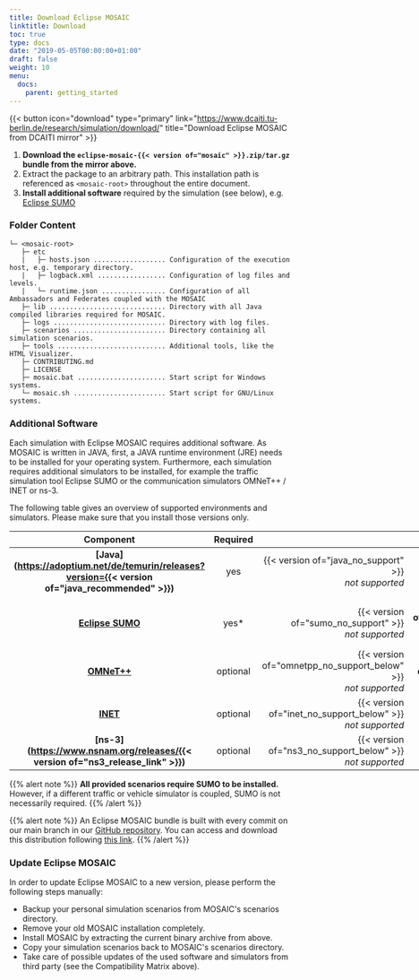 ```yaml
---
title: Download Eclipse MOSAIC
linktitle: Download
toc: true
type: docs
date: "2019-05-05T00:00:00+01:00"
draft: false
weight: 10
menu:
  docs:
    parent: getting_started
---
```


{{< button icon="download" type="primary" link="https://www.dcaiti.tu-berlin.de/research/simulation/download/" title="Download Eclipse MOSAIC from DCAITI mirror" >}}

1. **Download the `eclipse-mosaic-{{< version of="mosaic" >}}.zip/tar.gz` bundle from the mirror above.**
2. Extract the package to an arbitrary path. This installation path is referenced as `<mosaic-root>` throughout the entire document.
3. **Install additional software** required by the simulation (see below), e.g. [Eclipse SUMO](https://www.eclipse.org/sumo)

### Folder Content

```plaintext
└─ <mosaic-root>
   ├─ etc
   |   ├─ hosts.json .................. Configuration of the execution host, e.g. temporary directory.
   |   ├─ logback.xml ................. Configuration of log files and levels.
   |   └─ runtime.json ................ Configuration of all Ambassadors and Federates coupled with the MOSAIC
   ├─ lib ............................. Directory with all Java compiled libraries required for MOSAIC.
   ├─ logs ............................ Directory with log files.
   ├─ scenarios ....................... Directory containing all simulation scenarios.
   ├─ tools ........................... Additional tools, like the HTML Visualizer.
   ├─ CONTRIBUTING.md 
   ├─ LICENSE 
   ├─ mosaic.bat ...................... Start script for Windows systems.
   └─ mosaic.sh ....................... Start script for GNU/Linux systems.
```

### Additional Software

Each simulation with Eclipse MOSAIC requires additional software. As MOSAIC is written in JAVA, first, a JAVA runtime environment (JRE)
needs to be installed for your operating system.
Furthermore, each simulation requires additional simulators to be installed, for example the traffic simulation tool Eclipse SUMO or the
communication simulators OMNeT++ / INET or ns-3.

The following table gives an overview of supported environments and simulators. Please make sure that you install those versions only.

<style>
table {
  display: table;
}
</style>

|                                             Component                                              | Required |                                                                    |                         Version                         |                                                                      |
|:--------------------------------------------------------------------------------------------------:|:--------:|-------------------------------------------------------------------:|:-------------------------------------------------------:|:---------------------------------------------------------------------|
| **[Java](https://adoptium.net/de/temurin/releases?version={{< version of="java_recommended" >}})** |   yes    |          {{< version of="java_no_support" >}}<br/> _not supported_ |     **{{< version of="java" >}}** <br/> _supported_     | {{< version of="java_limited_support" >}} <br/> _not tested_         |
|                                                                                                    |          |                                                                    |                                                         |                                                                      |
|                          **[Eclipse SUMO](https://www.eclipse.org/sumo)**                          |   yes*   |          {{< version of="sumo_no_support" >}}<br/> _not supported_ | **{{< version of="sumo_support" >}}** <br/> _supported_ | {{< version of="sumo_not_tested" >}} <br/> _not tested_              |
|                          **[OMNeT++](https://omnetpp.org/download/old)**                           | optional | {{< version of="omnetpp_no_support_below" >}}<br/> _not supported_ |   **{{< version of="omnetpp" >}}** <br/> _supported_    | {{< version of="omnetpp_no_support_above" >}} <br/>  _not supported_ |
|                         **[INET](https://inet.omnetpp.org/Download.html)**                         | optional |    {{< version of="inet_no_support_below" >}}<br/> _not supported_ |     **{{< version of="inet" >}}** <br/> _supported_     | {{< version of="inet_no_support_above" >}} <br/> _not supported_     |
|          **[ns-3](https://www.nsnam.org/releases/{{< version of="ns3_release_link" >}})**          | optional |     {{< version of="ns3_no_support_below" >}}<br/> _not supported_ |     **{{< version of="ns3" >}}** <br/> _supported_      | {{< version of="ns3_not_tested" >}} <br/> _not tested_               |

{{% alert note %}}
**All provided scenarios require SUMO to be installed.** However, if a different traffic or vehicle simulator
is coupled, SUMO is not necessarily required.
{{% /alert %}}

{{% alert note %}}
An Eclipse MOSAIC bundle is built with every commit on our main branch in
our [<i class="fab fa-github"></i> GitHub repository</a>](https://github.com/eclipse/mosaic). You
can access and download this distribution following [this link](https://ci.eclipse.org/mosaic/job/mosaic/job/main/).
{{% /alert %}}

### Update Eclipse MOSAIC

In order to update Eclipse MOSAIC to a new version, please perform the following steps manually:

* Backup your personal simulation scenarios from MOSAIC's scenarios directory.
* Remove your old MOSAIC installation completely.
* Install MOSAIC by extracting the current binary archive from above.
* Copy your simulation scenarios back to MOSAIC's scenarios directory.
* Take care of possible updates of the used software and simulators from third party (see the Compatibility Matrix above).